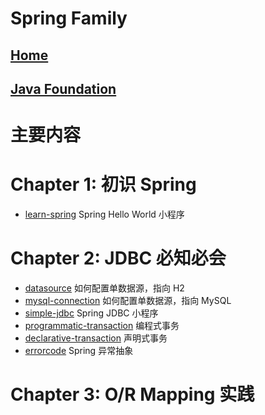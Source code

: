 # Spring Family
## [Home](https://du-feng.github.io/)
## [Java Foundation](https://du-feng.github.io/LearnJava)

# 主要内容

# Chapter 1: 初识 Spring
* [learn-spring](https://du-feng.github.io/SpringFamily/learn-spring) Spring Hello World 小程序
# Chapter 2: JDBC 必知必会
* [datasource](https://du-feng.github.io/SpringFamily/datasource) 如何配置单数据源，指向 H2
* [mysql-connection](https://du-feng.github.io/SpringFamily/mysql-connection) 如何配置单数据源，指向 MySQL
* [simple-jdbc](https://du-feng.github.io/SpringFamily/simple-jdbc) Spring JDBC 小程序
* [programmatic-transaction](https://du-feng.github.io/SpringFamily/programmatic-transaction) 编程式事务
* [declarative-transaction](https://du-feng.github.io/SpringFamily/declarative-transaction) 声明式事务
* [errorcode](https://du-feng.github.io/SpringFamily/errorcode) Spring 异常抽象

# Chapter 3: O/R Mapping 实践
